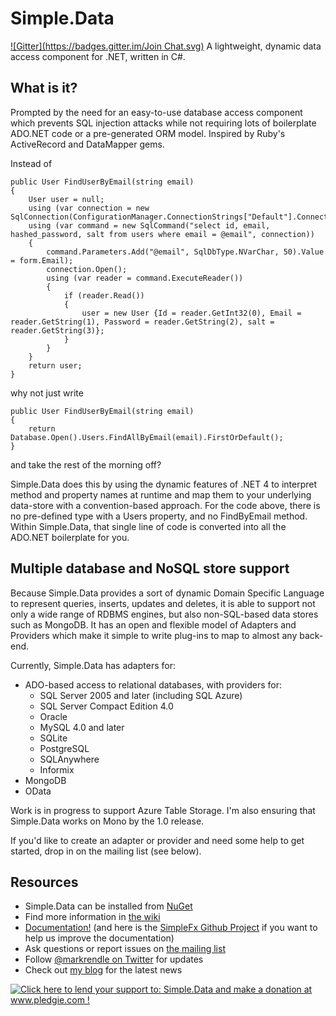 # Simple.Data
[![Gitter](https://badges.gitter.im/Join Chat.svg)](https://gitter.im/markrendle/Simple.Data?utm_source=badge&utm_medium=badge&utm_campaign=pr-badge&utm_content=badge)
A lightweight, dynamic data access component for .NET, written in C#.
## What is it?
Prompted by the need for an easy-to-use database access component which prevents SQL injection attacks while not requiring lots of boilerplate ADO.NET code or a pre-generated ORM model. Inspired by Ruby's ActiveRecord and DataMapper gems.

Instead of

    public User FindUserByEmail(string email)
	{
		User user = null;
        using (var connection = new SqlConnection(ConfigurationManager.ConnectionStrings["Default"].ConnectionString))
	    using (var command = new SqlCommand("select id, email, hashed_password, salt from users where email = @email", connection))
	    {
	        command.Parameters.Add("@email", SqlDbType.NVarChar, 50).Value = form.Email);
		    connection.Open();
		    using (var reader = command.ExecuteReader())
		    {
			    if (reader.Read())
			    {
				    user = new User {Id = reader.GetInt32(0), Email = reader.GetString(1), Password = reader.GetString(2), salt = reader.GetString(3)};
				}
			}
		}
		return user;
	}

why not just write

	public User FindUserByEmail(string email)
	{
		return Database.Open().Users.FindAllByEmail(email).FirstOrDefault();
	}

and take the rest of the morning off?

Simple.Data does this by using the dynamic features of .NET 4 to interpret method and property names at runtime and map them to your underlying data-store with a convention-based approach.
For the code above, there is no pre-defined type with a Users property, and no FindByEmail method. Within Simple.Data, that single line of code is converted into all the ADO.NET
boilerplate for you.

## Multiple database and NoSQL store support
Because Simple.Data provides a sort of dynamic Domain Specific Language to represent queries, inserts, updates and deletes, it is able to support not only a wide range of RDBMS
engines, but also non-SQL-based data stores such as MongoDB. It has an open and flexible model of Adapters and Providers which make it simple to write plug-ins to map to
almost any back-end.

Currently, Simple.Data has adapters for:

* ADO-based access to relational databases, with providers for:
	* SQL Server 2005 and later (including SQL Azure)
	* SQL Server Compact Edition 4.0
	* Oracle
	* MySQL 4.0 and later
	* SQLite
	* PostgreSQL
	* SQLAnywhere
	* Informix
* MongoDB
* OData

Work is in progress to support Azure Table Storage. I'm also ensuring that Simple.Data works on Mono by the 1.0 release.

If you'd like to create an adapter or provider and need some help to get started, drop in on the mailing list (see below).

## Resources
* Simple.Data can be installed from [NuGet](http://nuget.org/)
* Find more information in [the wiki](https://github.com/markrendle/Simple.Data/wiki)
* [Documentation!](http://simplefx.org/simpledata/docs/) (and here is the [SimpleFx Github Project](https://github.com/simplefx/simplefx.github.com) if you want to help us improve the documentation)
* Ask questions or report issues on [the mailing list](http://groups.google.com/group/simpledata)
* Follow [@markrendle on Twitter](http://twitter.com/markrendle) for updates
* Check out [my blog](http://blog.markrendle.net/) for the latest news

<a href='http://www.pledgie.com/campaigns/15965'><img alt='Click here to lend your support to: Simple.Data and make a donation at www.pledgie.com !' src='http://www.pledgie.com/campaigns/15965.png?skin_name=chrome' border='0' /></a>
